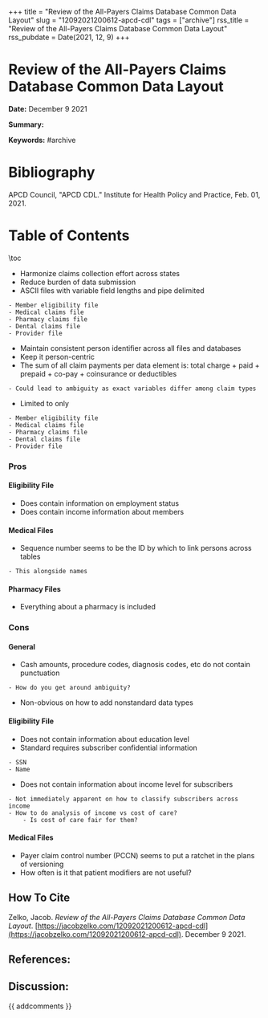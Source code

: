 +++
title = "Review of the All-Payers Claims Database Common Data Layout"
slug = "12092021200612-apcd-cdl"
tags = ["archive"]
rss_title = "Review of the All-Payers Claims Database Common Data Layout"
rss_pubdate = Date(2021, 12, 9)
+++



Review of the All-Payers Claims Database Common Data Layout
=========

**Date:** December 9 2021

**Summary:** 

**Keywords:** #archive

Bibliography
==========

APCD Council, "APCD CDL." Institute for Health Policy and Practice, Feb. 01, 2021.

Table of Contents
=========

\toc

  * Harmonize claims collection effort across states
  * Reduce burden of data submission
  * ASCII files with variable field lengths and pipe delimited

```
- Member eligibility file
- Medical claims file
- Pharmacy claims file
- Dental claims file
- Provider file
```

  * Maintain consistent person identifier across all files and databases
  * Keep it person-centric
  * The sum of all claim payments per data element is: total charge + paid + prepaid + co-pay + coinsurance or deductibles

```
- Could lead to ambiguity as exact variables differ among claim types
```

  * Limited to only

```
- Member eligibility file
- Medical claims file
- Pharmacy claims file
- Dental claims file
- Provider file
```

### Pros

#### Eligibility File

  * Does contain information on employment status
  * Does contain income information about members

#### Medical Files

  * Sequence number seems to be the ID by which to link persons across tables

```
- This alongside names
```

#### Pharmacy Files

  * Everything about a pharmacy is included

### Cons

#### General

  * Cash amounts, procedure codes, diagnosis codes, etc do not contain punctuation

```
- How do you get around ambiguity?
```

  * Non-obvious on how to add nonstandard data types

#### Eligibility File

  * Does not contain information about education level
  * Standard requires subscriber confidential information

```
- SSN
- Name
```

  * Does not contain information about income level for subscribers

```
- Not immediately apparent on how to classify subscribers across income
- How to do analysis of income vs cost of care?
	- Is cost of care fair for them?
```

#### Medical Files

  * Payer claim control number (PCCN) seems to put a ratchet in the plans of versioning
  * How often is it that patient modifiers are not useful?
## How To Cite

 Zelko, Jacob. _Review of the All-Payers Claims Database Common Data Layout_. [https://jacobzelko.com/12092021200612-apcd-cdl](https://jacobzelko.com/12092021200612-apcd-cdl). December 9 2021.
## References:
## Discussion: 

{{ addcomments }}
